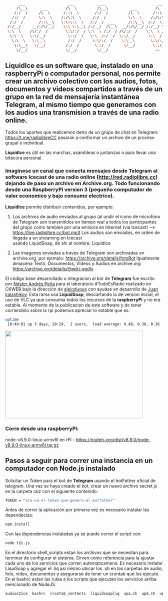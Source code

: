 
```bash

      ___                   ___           ___                       ___                       ___           ___     
     /\__\      ___        /\  \         /\__\          ___        /\  \          ___        /\  \         /\  \    
    /:/  /     /\  \      /::\  \       /:/  /         /\  \      /::\  \        /\  \      /::\  \       /::\  \   
   /:/  /      \:\  \    /:/\:\  \     /:/  /          \:\  \    /:/\:\  \       \:\  \    /:/\:\  \     /:/\:\  \  
  /:/  /       /::\__\   \:\~\:\  \   /:/  /  ___      /::\__\  /:/  \:\__\      /::\__\  /:/  \:\  \   /::\~\:\  \ 
 /:/__/     __/:/\/__/    \:\ \:\__\ /:/__/  /\__\  __/:/\/__/ /:/__/ \:|__|  __/:/\/__/ /:/__/ \:\__\ /:/\:\ \:\__\
 \:\  \    /\/:/  /        \:\/:/  / \:\  \ /:/  / /\/:/  /    \:\  \ /:/  / /\/:/  /    \:\  \  \/__/ \:\~\:\ \/__/
  \:\  \   \::/__/          \::/  /   \:\  /:/  /  \::/__/      \:\  /:/  /  \::/__/      \:\  \        \:\ \:\__\  
   \:\  \   \:\__\          /:/  /     \:\/:/  /    \:\__\       \:\/:/  /    \:\__\       \:\  \        \:\ \/__/  
    \:\__\   \/__/         /:/  /       \::/  /      \/__/        \::/__/      \/__/        \:\__\        \:\__\    
     \/__/                 \/__/         \/__/                     ~~                        \/__/         \/__/    

```



## **LiquidIce**  es un software que, instalado en una raspberryPi o computador personal, nos permite crear un archivo colectivo con los audios, fotos, documentos y videos compartidos a través de un grupo en la red de mensajería instantánea Telegram, al mismo tiempo que generamos con los audios una transmision a través de una radio online.

Todos los aportes que realicemos detro de un grupo de chat en Telegram: https://t.me/radiolibreCC pasaran a conformar un archivo de un proceso grupal o individual. 

**LiquidIce** es útil en las marchas, asambleas o juntanzas o para llevar una bitácora personal.


### Imaginese un canal que conecta mensajes desde **Telegram** al software **Icecast** de una radio online (http://red.radiolibre.cc) dejando de paso un archivo en **Archive.org**. Todo funcionando desde una **RaspberryPi** version 3 (pequeño computador de valor economico y bajo consumo electrico).


**LiquidIce** permite distribuir contenidos, por ejemplo: 
1. Los archivos de audio enviados al grupo (al undir el icono de microfono de Telegram son transmitidos en tiempo real  a todos los participantes del grupo como tambien por una emisora en Internet (via Icecast) --> https://live.radiolibre.cc/bot.mp3
Los audios son enviados, en orden de llegada a un streaming en Icecast<br> usando LiquidSoap, de ahi el nombre: LiquidIce


2. Las imagenes enviadas a traves de Telegram son archivadas en archive.org, por ejemplo: https://archive.org/details/fotoBot
Igualmente almacena Texto, Documentos, Videos y Audios en archive.org https://archive.org/details/@wiki-opdlv <br>

El código base desarrollado o integracion al bot de **Telegram** fue escrito por [Néstor Andrés Peña](http://www.nestorandres.com) para el laboratorio #TodoEsRadio realizado en CKWEB bajo la dirección de [alejoduque](https://github.com/alejoduque) con ayudas en desarrollo de [Juan kalashikov](https://github.com/kalashnikov2). Esta rama usa **LiquidSoap**, descartando la de version inicial, el uso de VLC ya que consumia todos los recursos de la **raspberryPi** y no era estable. Al momento de la publicacion de este software y de tener corriendolo sobre la rpi podemos apreciar lo estable que es:

```bash
uptime
 18:49:01 up 3 days, 20:29,  2 users,  load average: 0.48, 0.38, 0.36
```

<img src="https://i.pinimg.com/originals/fb/af/14/fbaf1432d8db6ba159a61173ea21b957.gif" width="440" height="280"/> <br>
### Corre desde una raspberryPi:
node-v8.9.0-linux-armv6l en rPi - https://nodejs.org/dist/v8.9.0/node-v8.9.0-linux-armv6l.tar.gz <br>

## Pasos a seguir para correr una instancia en un computador con Node.js instalado

Solicitar un Token para el bot de **Telegram** usando el botFather oficial de telegram.
Una vez se haya creado el bot, crear un nuevo archivo secret.js en la carpeta raíz con el siguiente contenido:

```bash
TOKEN = "aca-va-el-token-que-genero-el-botfather"
```

Antes de correr la aplicación por primera vez es necesario instalar las dependecias:

```bash
npm install
```

Con las dependencias instaladas ya se puede correr el script con:

```bash
node t2i.js
```

En el directorio shell_scripts estan los archivos que se necesitan para terminar de configurar el sistema. Sirven como referencia para la ajustar cada uno de los servicios que corren automaticamene. Es necesario instalar LiquiSoap y agregar el .liq asi mismo ubicar los .sh en las carpetas de audio, foto, video, documentos y asegurarse de tener un crontab que los ejecute. En el bashrc estan las rutas a los scripts que ejecutan los servicios arriba mencionado de NodeJS.


```bash
audios2ice  bashrc  crontab_contents  liquidsoapliq  upa.sh  upd.sh  upf.sh  upv.sh
```
